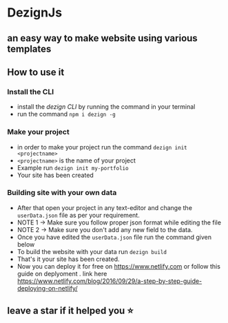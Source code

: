 # DezignJs

## an easy way to make website using various templates

## How to use it

### Install the CLI

- install the _dezign CLI_ by running the command in your terminal
- run the command `npm i dezign -g`

### Make your project

- in order to make your project run the command `dezign init <projectname>`
- `<projectname>` is the name of your project
- Example run `dezign init my-portfolio`
- Your site has been created

### Building site with your own data

- After that open your project in any text-editor and change the `userData.json` file as per your requirement.
- NOTE 1 -> Make sure you follow proper json format while editing the file
- NOTE 2 -> Make sure you don't add any new field to the data.
- Once you have edited the `userData.json` file run the command given below
- To build the website with your data run `dezign build`
- That's it your site has been created.
- Now you can deploy it for free on https://www.netlify.com or follow this guide on deplyoment . link here https://www.netlify.com/blog/2016/09/29/a-step-by-step-guide-deploying-on-netlify/

## leave a star if it helped you ⭐
